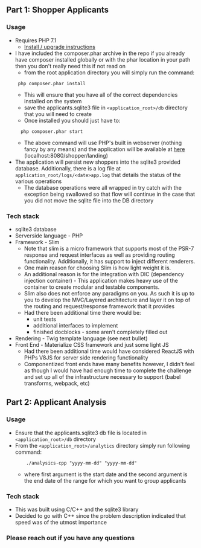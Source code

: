 ## Part 1: Shopper Applicants ##

### Usage ###
- Requires PHP 7.1 
  - [Install / upgrade instructions][install-php]
- I have included the composer.phar archive in the repo if you already have composer installed globally or 
with the phar location in your path then you don't really need this if not read on
  - from the root application directory you will simply run the command: 
  ```
   php composer.phar install
  ```
  - This will ensure that you have all of the correct dependencies installed on the system
  - save the applicants.sqlite3 file in `<application_root>/db` directory that you will need to create
  - Once installed you should just have to:
  ```
    php composer.phar start
  ```
  - The above command will use PHP's built in webserver (nothing fancy by any means) and the application will be available
  at [here][landing-page] (localhost:8080/shopper/landing)
- The application will persist new shoppers into the sqlite3 provided database. Additionally, there is a log file at 
 `application_root/logs/<date>app.log` that details the status of the various operations
  - The database operations were all wrapped in try catch with the exception being swallowed so that flow will continue
  in the case that you did not move the sqlite file into the DB directory
  

### Tech stack ###
- sqlite3 database
- Serverside language - PHP
- Framework - Slim
    - Note that slim is a micro framework that supports most of the PSR-7 response and request interfaces as
    well as providing routing functionality. Additionally, it has support to inject different renderers.
    - One main reason for choosing Slim is how light weight it is.
    - An additional reason is for the integration with DIC (dependency injection container) - This application makes heavy
    use of the container to create modular and testable components.
    - Slim also does not enforce any paradigms on you. As such it is up to you to develop the MVC/Layered architecture and 
    layer it on top of the routing and request/response framework that it provides
    - Had there been additional time there would be:
       - unit tests
       - additional interfaces to implement
       - finished docblocks - some aren't completely filled out
- Rendering - Twig template language (see next bullet)
- Front End - Materialize CSS framework and just some light JS
    - Had there been additional time would have considered ReactJS with PHPs V8JS for server side rendering functionality
    - Componentized front ends have many benefits however, I didn't feel as though I would have had enough time to complete 
    the challenge and set up all of the infrastructure necessary to support (babel transforms, webpack, etc)

## Part 2: Applicant Analysis ##

### Usage ###
- Ensure that the applicants.sqlite3 db file is located in `<application_root>/db` directory
- From the `<application_root>/analytics` directory simply run following command:
    ```
        ./analysics-cpp "yyyy-mm-dd" "yyyy-mm-dd"
    ```
    - where first argument is the start date and the second argument is the end date of the range
     for which you want to group applicants

### Tech stack ###
- This was built using C/C++ and the sqlite3 library
- Decided to go with C++ since the problem description indicated that speed was of the utmost importance

### Please reach out if you have any questions ##

[install-php]: https://developerjack.com/blog/2016/installing-php71-with-homebrew/
[landing-page]: localhost:8080/shopper/landing
